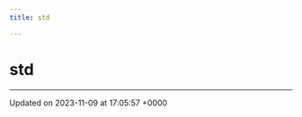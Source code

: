 ```yaml
---
title: std

---
```


# std








-------------------------------

Updated on 2023-11-09 at 17:05:57 +0000